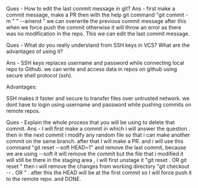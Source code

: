
Ques - How to edit the last commit message in git?
Ans - first make a commit message, make a PR then with the help git command 
      "git commit -m "   " --amend " we can overwrite the previous commit message
      after this when we force push the commit otherwise it will throw an error
      as there was no modification in the repo. This we can edit the last commit message.

Ques - What do you really understand from SSH keys in VCS? What are the advantages of using it?

Ans - SSH keys replaces username and password while connecting local repo to Github. we can write and access data in repos on github using secure shell protocol (ssh).

Advantages:

SSH makes it faster and secure to transfer files over untrusted network.
we dont have to login using username and password while pushing commits on remote repos.


Ques - Explain the whole process that you will be using to delete that commit.
Ans - I will first make a commit in which i will answer the question . then in the next commit i modify any random file so that i can make another commit on the same branch. after that I will make a PR. and i will use this command "git reset --soft HEAD~1" and remove the last commit, because we are using --soft it will remove the commit but the file that i modified it will still be there in the staging area , i will first unstage it "git reset . OR git reset <file>" then i will remove the changes from working directory "git checkout -- . OR <file>" . after this the HEAD will be at the first commit so I will force push it to the remote repo. and DONE.